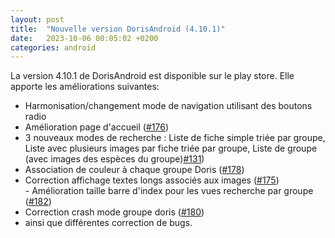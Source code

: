 ```yaml
---
layout: post
title:  "Nouvelle version DorisAndroid (4.10.1)"
date:   2023-10-06 00:05:02 +0200
categories: android
---
```

La version 4.10.1 de DorisAndroid est disponible sur le play store. 
Elle apporte les améliorations suivantes:

- Harmonisation/changement mode de navigation utilisant des boutons radio <br/>
- Amélioration page d'accueil (<a href="https://github.com/doris-ffessm/doris-android/issues/176">#176</a>)<br/>
- 3 nouveaux modes de  recherche : Liste de fiche simple triée par groupe, Liste avec plusieurs images par fiche triée par groupe, Liste de groupe (avec images des espèces du groupe)<a href="https://github.com/doris-ffessm/doris-android/issues/131">#131</a>)<br/>
- Association de couleur à chaque groupe Doris (<a href="https://github.com/doris-ffessm/doris-android/issues/178">#178</a>)<br/>
- Correction affichage textes longs associés aux images (<a href="https://github.com/doris-ffessm/doris-android/issues/175">#175</a>) <br />- Amélioration taille barre d'index pour les vues recherche par groupe (<a href="https://github.com/doris-ffessm/doris-android/issues/182">#182</a>)<br/>
- Correction crash mode groupe doris (<a href="https://github.com/doris-ffessm/doris-android/issues/180">#180</a>)
- ainsi que différentes correction de bugs.

